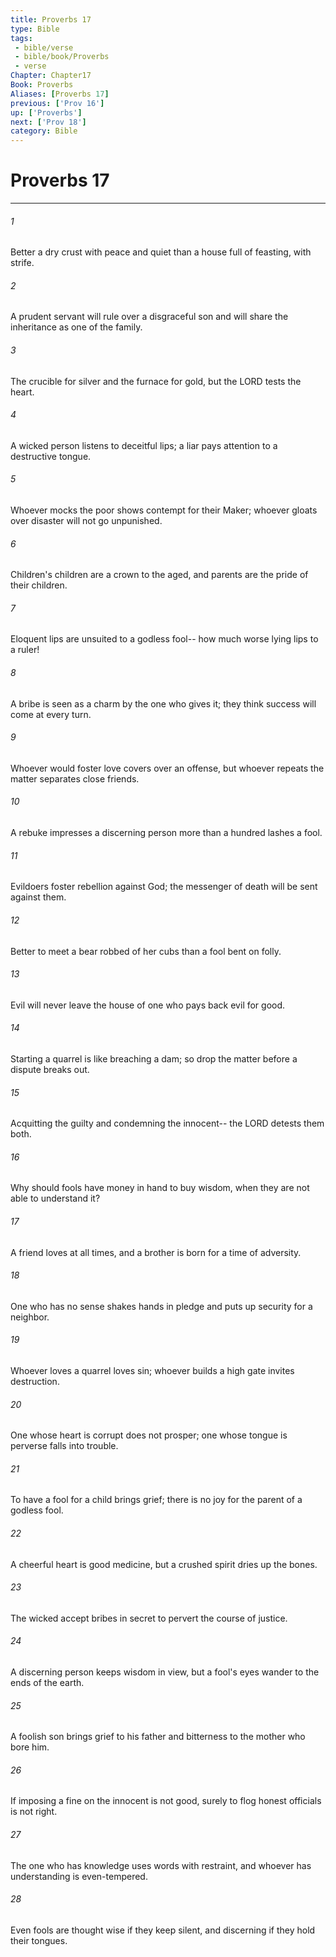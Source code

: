 ```yaml
---
title: Proverbs 17
type: Bible
tags:
 - bible/verse
 - bible/book/Proverbs
 - verse
Chapter: Chapter17
Book: Proverbs
Aliases: [Proverbs 17]
previous: ['Prov 16']
up: ['Proverbs']
next: ['Prov 18']
category: Bible
---
```

# Proverbs 17

***


###### 1 
Better a dry crust with peace and quiet than a house full of feasting, with strife. 

###### 2 
A prudent servant will rule over a disgraceful son and will share the inheritance as one of the family. 

###### 3 
The crucible for silver and the furnace for gold, but the LORD tests the heart. 

###### 4 
A wicked person listens to deceitful lips; a liar pays attention to a destructive tongue. 

###### 5 
Whoever mocks the poor shows contempt for their Maker; whoever gloats over disaster will not go unpunished. 

###### 6 
Children's children are a crown to the aged, and parents are the pride of their children. 

###### 7 
Eloquent lips are unsuited to a godless fool-- how much worse lying lips to a ruler! 

###### 8 
A bribe is seen as a charm by the one who gives it; they think success will come at every turn. 

###### 9 
Whoever would foster love covers over an offense, but whoever repeats the matter separates close friends. 

###### 10 
A rebuke impresses a discerning person more than a hundred lashes a fool. 

###### 11 
Evildoers foster rebellion against God; the messenger of death will be sent against them. 

###### 12 
Better to meet a bear robbed of her cubs than a fool bent on folly. 

###### 13 
Evil will never leave the house of one who pays back evil for good. 

###### 14 
Starting a quarrel is like breaching a dam; so drop the matter before a dispute breaks out. 

###### 15 
Acquitting the guilty and condemning the innocent-- the LORD detests them both. 

###### 16 
Why should fools have money in hand to buy wisdom, when they are not able to understand it? 

###### 17 
A friend loves at all times, and a brother is born for a time of adversity. 

###### 18 
One who has no sense shakes hands in pledge and puts up security for a neighbor. 

###### 19 
Whoever loves a quarrel loves sin; whoever builds a high gate invites destruction. 

###### 20 
One whose heart is corrupt does not prosper; one whose tongue is perverse falls into trouble. 

###### 21 
To have a fool for a child brings grief; there is no joy for the parent of a godless fool. 

###### 22 
A cheerful heart is good medicine, but a crushed spirit dries up the bones. 

###### 23 
The wicked accept bribes in secret to pervert the course of justice. 

###### 24 
A discerning person keeps wisdom in view, but a fool's eyes wander to the ends of the earth. 

###### 25 
A foolish son brings grief to his father and bitterness to the mother who bore him. 

###### 26 
If imposing a fine on the innocent is not good, surely to flog honest officials is not right. 

###### 27 
The one who has knowledge uses words with restraint, and whoever has understanding is even-tempered. 

###### 28 
Even fools are thought wise if they keep silent, and discerning if they hold their tongues. 
